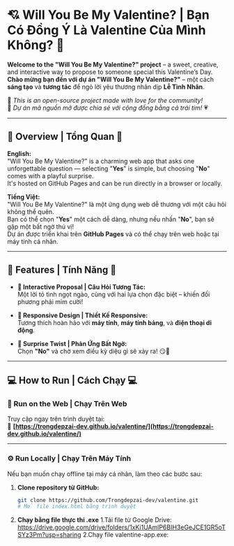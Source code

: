# 💘 Will You Be My Valentine? | **Bạn Có Đồng Ý Là Valentine Của Mình Không?** 💖

**Welcome to the "Will You Be My Valentine?" project** – a sweet, creative, and interactive way to propose to someone special this Valentine’s Day.  
**Chào mừng bạn đến với dự án "Will You Be My Valentine?"** – một cách **sáng tạo** và **tương tác** để ngỏ lời yêu thương nhân dịp **Lễ Tình Nhân**.

🎉 *This is an open-source project made with love for the community!*  
🎉 *Dự án mã nguồn mở được chia sẻ với cộng đồng bằng cả trái tim!* 💗

---

## 🎈 **Overview | Tổng Quan** 🎈

**English:**  
"Will You Be My Valentine?" is a charming web app that asks one unforgettable question — selecting "**Yes**" is simple, but choosing "**No**" comes with a playful surprise.  
It's hosted on GitHub Pages and can be run directly in a browser or locally.

**Tiếng Việt:**  
"Will You Be My Valentine?" là một ứng dụng web dễ thương với một câu hỏi không thể quên.  
Bạn có thể chọn "**Yes**" một cách dễ dàng, nhưng nếu nhấn "**No**", bạn sẽ gặp một bất ngờ thú vị!  
Dự án được triển khai trên **GitHub Pages** và có thể chạy trên web hoặc tại máy tính cá nhân.

---

## 🌹 **Features | Tính Năng** 🌹

- **💬 Interactive Proposal | Câu Hỏi Tương Tác:**  
  Một lời tỏ tình ngọt ngào, cùng với hai lựa chọn đặc biệt – khiến đối phương phải mỉm cười!

- **📱 Responsive Design | Thiết Kế Responsive:**  
  Tương thích hoàn hảo với **máy tính**, **máy tính bảng**, và **điện thoại di động**.

- **🎉 Surprise Twist | Phản Ứng Bất Ngờ:**  
  Chọn **"No"** và chờ xem điều kỳ diệu gì sẽ xảy ra! 😏💞

---

## 💻 **How to Run | Cách Chạy** 💻

### 🚀 Run on the Web | Chạy Trên Web

Truy cập ngay trên trình duyệt tại:  
🔗 **[https://trongdepzai-dev.github.io/valentine/](https://trongdepzai-dev.github.io/valentine/)**

---

### ⚙️ Run Locally | Chạy Trên Máy Tính

Nếu bạn muốn chạy offline tại máy cá nhân, làm theo các bước sau:

1. **Clone repository từ GitHub:**
   ```bash
   git clone https://github.com/Trongdepzai-dev/valentine.git
   # Mở file index.html bằng trình duyệt
2. **Chạy bằng file thực thi .exe**
  1.Tải file từ Google Drive: https://drive.google.com/drive/folders/1xKi1UAmlP6BIH3eGeJCE1GR5oTSYz3Pm?usp=sharing
  2.Chạy file valentine-app.exe:
